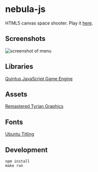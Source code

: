 nebula-js
=========

HTML5 canvas space shooter. Play it [here](http://jamesmoriarty.github.io/nebula/).

Screenshots
-----------

![screenshot of menu](https://raw.github.com/jamesmoriarty/nebula-js/master/doc/screenshot-01.png)

Libraries
---------

[Quintus JavaScript Game Engine](http://html5quintus.com/)

Assets
------

[Remastered Tyrian Graphics](http://www.lostgarden.com/2007/04/free-game-graphics-tyrian-ships-and.html)

Fonts
-----

[Ubuntu Titling](http://www.fontsquirrel.com/fonts/Ubuntu-Titling)

Development
-----------

```
npm install
make run
```
